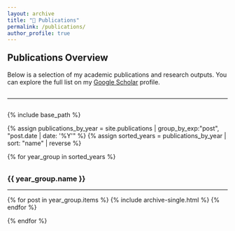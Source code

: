 ```yaml
---
layout: archive
title: "📑 Publications"
permalink: /publications/
author_profile: true
---
```

<h2 style="margin-top:1em;">Publications Overview</h2>
<p style="margin-bottom: 2em;">Below is a selection of my academic publications and research outputs.  
You can explore the full list on my <a href="{{site.author.googlescholar}}" target="_blank">Google Scholar</a> profile.</p>
<hr style="border-top:1px solid #ddd; margin:2em 0;">

<!-- {% if site.author.googlescholar %}
  <div class="wordwrap">You can also find my articles on <a href="{{site.author.googlescholar}}">my Google Scholar profile</a>.</div>
{% endif %} -->

{% include base_path %}

{% assign publications_by_year = site.publications | group_by_exp:"post", "post.date | date: '%Y'" %}
{% assign sorted_years = publications_by_year | sort: "name" | reverse %}

{% for year_group in sorted_years %}
  <h3 style="margin-top: 2em; margin-bottom: 0.5em;">{{ year_group.name }}</h3>
  <hr style="border-top:1px solid #eee; margin-bottom: 1em;">
  {% for post in year_group.items %}
    {% include archive-single.html %}
  {% endfor %}


{% endfor %}
